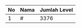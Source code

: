 | No | Nama            | Jumlah Level |
|----|-----------------|--------------|
| 1  | #    |    3376        |
